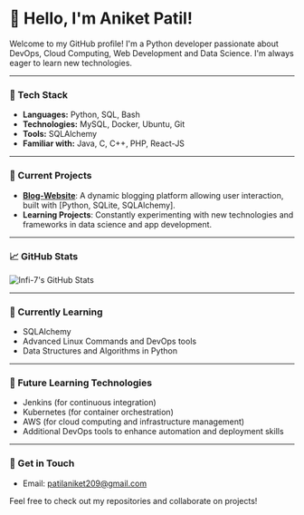 # 👋 Hello, I'm Aniket Patil!

Welcome to my GitHub profile! I'm a Python developer passionate about DevOps, Cloud Computing, Web Development and Data Science. I'm always eager to learn new technologies.

---

### 🧰 Tech Stack
- **Languages:** Python, SQL, Bash
- **Technologies:** MySQL, Docker, Ubuntu, Git
- **Tools:** SQLAlchemy
- **Familiar with:** Java, C, C++, PHP, React-JS

---

### 🚀 Current Projects
- **[Blog-Website](https://blog-website-eakj.onrender.com)**: A dynamic blogging platform allowing user interaction, built with [Python, SQLite, SQLAlchemy].
- **Learning Projects**: Constantly experimenting with new technologies and frameworks in data science and app development.

---

### 📈 GitHub Stats
![Infi-7's GitHub Stats](https://github-readme-stats.vercel.app/api?username=Infi-7&show_icons=true&theme=dark)

---

### 🌱 Currently Learning
- SQLAlchemy
- Advanced Linux Commands and DevOps tools
- Data Structures and Algorithms in Python

---

### 🔮 Future Learning Technologies
- Jenkins (for continuous integration)
- Kubernetes (for container orchestration)
- AWS (for cloud computing and infrastructure management)
- Additional DevOps tools to enhance automation and deployment skills

---

### 💼 Get in Touch
- Email: [patilaniket209@gmail.com](mailto:YourEmail@example.com)
  
Feel free to check out my repositories and collaborate on projects!

